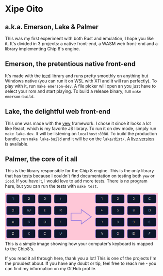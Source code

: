# Xipe Oito
## a.k.a. Emerson, Lake & Palmer

This was my first experiment with both Rust and emulation, I hope you like it.
It's divided in 3 projects: a native front-end, a WASM web front-end and a library implementing Chip 8's engine.

## Emerson, the pretentious native front-end
It's made with the [iced](https://github.com/hecrj/iced/) library and runs pretty smoothly on anything but Windows native (you can run it on WSL with X11 
and it will run perfectly).
To play with it, run `make emerson-dev`. A file picker will open an you just have to select your rom and start playing.
To build a release binary, run `make emerson-build`.

## Lake, the delightful web front-end
This one was made with the [yew](https://github.com/yewstack/yew) framework. I chose it since it looks a lot like React, which is my favorite JS library.
To run it on dev mode, simply run `make lake-dev`. It will be listening on `localhost:8080`.
To build the production bundle, run `make lake-build` and it will be on the `lake/dist/`.
A [live version](chip8.cel.so) is available.

## Palmer, the core of it all
This is the library responsible for the Chip 8 engine. This is the only library that has tests because I couldn't find documentation on testing both `yew` or `iced`. If you have it, 
I would love to add more tests.
There is no program here, but you can run the tests with `make test`.


![Keybinding map, showing how to play the games on your computer's keyboard](https://raw.githubusercontent.com/celsobonutti/xipe-oito/master/map.png)
This is a simple image showing how your computer's keyboard is mapped to the Chip8's.

If you read it all through here, thank you a lot! This is one of the projects I'm the proudest about. If you have any doubt or tip, feel free to reach me - you can find my information 
on my GitHub profile.
